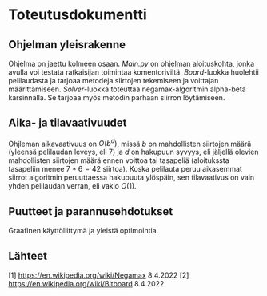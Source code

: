 # Toteutusdokumentti

## Ohjelman yleisrakenne

Ohjelma on jaettu kolmeen osaan. *Main.py* on ohjelman aloituskohta, jonka avulla voi testata ratkaisijan toimintaa komentoriviltä. *Board*-luokka huolehtii pelilaudasta ja tarjoaa metodeja siirtojen tekemiseen ja voittajan määrittämiseen. *Solver*-luokka toteuttaa negamax-algoritmin alpha-beta karsinnalla. Se tarjoaa myös metodin parhaan siirron löytämiseen.

## Aika- ja tilavaativuudet

Ohjleman aikavaativuus on $O(b^d)$, missä $b$ on mahdollisten siirtojen määrä (yleensä pelilaudan leveys, eli 7) ja $d$ on hakupuun syvyys, eli jäljellä olevien mahdollisten siirtojen määrä ennen voittoa tai tasapeliä (aloitukssta tasapeliin menee $7*6=42$ siirtoa). Koska pelilauta peruu aikasemmat siirrot algoritmin peruuttaessa hakupuuta ylöspäin, sen tilavaativus on vain yhden pelilaudan verran, eli vakio $O(1)$.

## Puutteet ja parannusehdotukset

Graafinen käyttöliittymä ja yleistä optimointia.

## Lähteet

[1] https://en.wikipedia.org/wiki/Negamax 8.4.2022
[2] https://en.wikipedia.org/wiki/Bitboard 8.4.2022
